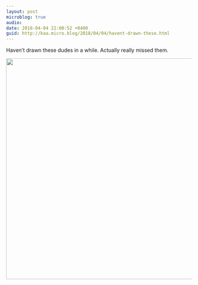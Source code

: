 ```yaml
---
layout: post
microblog: true
audio: 
date: 2018-04-04 22:00:52 +0400
guid: http://kaa.micro.blog/2018/04/04/havent-drawn-these.html
---
```

Haven’t drawn these dudes in a while. Actually really missed them.

<img src="https://micro.kaa.bz/uploads/2018/ca1e219b01.jpg" width="600" height="600" />
